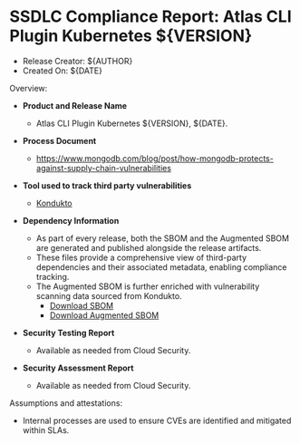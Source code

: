 SSDLC Compliance Report: Atlas CLI Plugin Kubernetes ${VERSION}
=================================================================

- Release Creator: ${AUTHOR}
- Created On:      ${DATE}

Overview:

- **Product and Release Name**
    - Atlas CLI Plugin Kubernetes ${VERSION}, ${DATE}.

- **Process Document**
  - https://www.mongodb.com/blog/post/how-mongodb-protects-against-supply-chain-vulnerabilities

- **Tool used to track third party vulnerabilities**
  - [Kondukto](https://arcticglow.kondukto.io/)

- **Dependency Information**
  - As part of every release, both the SBOM and the Augmented SBOM are generated and published alongside the release artifacts.
  - These files provide a comprehensive view of third-party dependencies and their associated metadata, enabling compliance tracking.
  - The Augmented SBOM is further enriched with vulnerability scanning data sourced from Kondukto.
    - [Download SBOM](https://github.com/mongodb/atlas-cli-plugin-kubernetes/releases/download/v${VERSION}/sbom.json)
    - [Download Augmented SBOM](https://github.com/mongodb/atlas-cli-plugin-kubernetes/releases/download/v${VERSION}/augmented-sbom.json)

- **Security Testing Report**
  - Available as needed from Cloud Security.

- **Security Assessment Report**
  - Available as needed from Cloud Security.

Assumptions and attestations:

- Internal processes are used to ensure CVEs are identified and mitigated within SLAs.